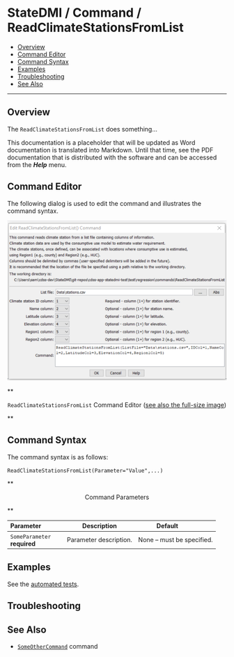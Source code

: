 # StateDMI / Command / ReadClimateStationsFromList #

* [Overview](#overview)
* [Command Editor](#command-editor)
* [Command Syntax](#command-syntax)
* [Examples](#examples)
* [Troubleshooting](#troubleshooting)
* [See Also](#see-also)

-------------------------

## Overview ##

The `ReadClimateStationsFromList` does something...

This documentation is a placeholder that will be updated as Word documentation is translated into Markdown.
Until that time, see the PDF documentation that is distributed with the software and can be accessed
from the ***Help*** menu.

## Command Editor ##

The following dialog is used to edit the command and illustrates the command syntax.

![ReadClimateStationsFromList](ReadClimateStationsFromList.png)

**<p style="text-align: center;">
`ReadClimateStationsFromList` Command Editor (<a href="../ReadClimateStationsFromList.png">see also the full-size image</a>)
</p>**

## Command Syntax ##

The command syntax is as follows:

```text
ReadClimateStationsFromList(Parameter="Value",...)
```
**<p style="text-align: center;">
Command Parameters
</p>**

| **Parameter**&nbsp;&nbsp;&nbsp;&nbsp;&nbsp;&nbsp;&nbsp;&nbsp;&nbsp;&nbsp;&nbsp;&nbsp; | **Description** | **Default**&nbsp;&nbsp;&nbsp;&nbsp;&nbsp;&nbsp;&nbsp;&nbsp;&nbsp;&nbsp; |
| --------------|-----------------|----------------- |
|`SomeParameter`<br>**required**|Parameter description.|None – must be specified.|

## Examples ##

See the [automated tests](https://github.com/OpenWaterFoundation/cdss-app-statedmi-main/tree/master/test/regression/commands/ReadClimateStationsFromList).

## Troubleshooting ##

## See Also ##

* [`SomeOtherCommand`](../SomeOtherCommand/SomeOtherCommand) command
